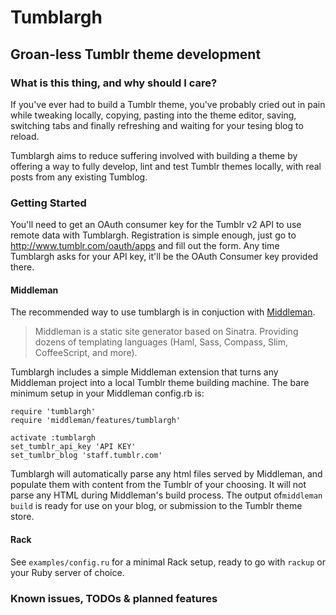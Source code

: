 # Tumblargh
## Groan-less Tumblr theme development

### What is this thing, and why should I care?

If you've ever had to build a Tumblr theme, you've probably cried out in pain 
while tweaking locally, copying, pasting into the theme editor, saving, switching
tabs and finally refreshing and waiting for your tesing blog to reload.

Tumblargh aims to reduce suffering involved with building a theme by offering 
a way to fully develop, lint and test Tumblr themes locally, with real posts 
from any existing Tumblog.

### Getting Started

You'll need to get an OAuth consumer key for the Tumblr v2 API to use remote data
with Tumblargh. Registration is simple enough, just go to http://www.tumblr.com/oauth/apps
and fill out the form. Any time Tumblargh asks for your API key, it'll be the 
OAuth Consumer key provided there.

#### Middleman

The recommended way to use tumblargh is in conjuction with 
[Middleman](http://middlemanapp.com/).

> Middleman is a static site generator based on Sinatra. Providing dozens of 
templating languages (Haml, Sass, Compass, Slim, CoffeeScript, and more).

Tumblargh includes a simple Middleman extension that turns any Middleman project
into a local Tumblr theme building machine. The bare minimum setup in your
Middleman config.rb is:

    require 'tumblargh'
    require 'middleman/features/tumblargh'

    activate :tumblargh
    set_tumblr_api_key 'API KEY'
    set_tumlbr_blog 'staff.tumblr.com'

Tumblargh will automatically parse any html files served by Middleman, and 
populate them with content from the Tumblr of your choosing. It will not
parse any HTML during Middleman's build process. The output of`middleman build` 
is ready for use on your blog, or submission to the Tumblr theme store.

#### Rack

See `examples/config.ru` for a minimal Rack setup, ready to go with `rackup` or
your Ruby server of choice.

### Known issues, TODOs & planned features
